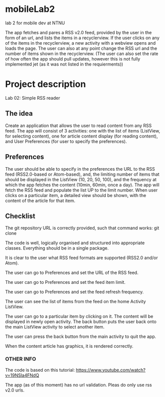 # mobileLab2
lab 2 for mobile dev at NTNU

The app fetches and pares a RSS v2.0 feed, provided by the user in the form of an url, and lists the items in a recyclerview.
If the user clicks on any of the items in the recyclerview, a new activity with a webview opens and loads the page.
The user can also at any point change the RSS url and the number of items shown in the recyclerview. (The user can also set the rate of how often the app should pull updates, however this is not fully implemented jet (as it was not listed in the requierments))

# Project description
Lab 02: Simple RSS reader


## The idea

Create an application that allows the user to read content from any RSS feed. The app will consist of 3 activities: one with the list of items (ListView, for selecting content), one for article content display (for reading content), and User Preferences (for user to specify the preferences). 


## Preferences

The user should be able to specify in the preferences the URL to the RSS feed (RSS2.0-based or Atom-based), and, the limiting number of items that should be displayed in the ListView (10, 20, 50, 100), and the frequency at which the app fetches the content (10min, 60min, once a day). The app will fetch the RSS feed and populate the list UP to the limit number. When user clicks on a particular item, a detailed view should be shown, with the content of the article for that item. 


## Checklist


 The git repository URL is correctly provided, such that command works: git clone <url>


 The code is well, logically organised and structured into appropriate classes. Everything should be in a single package.
 

 It is clear to the user what RSS feed formats are supported (RSS2.0 and/or Atom).
 

 The user can go to Preferences and set the URL of the RSS feed.
 

 The user can go to Preferences and set the feed item limit.
 

 The user can go to Preferences and set the feed refresh frequency.
 

 The user can see the list of items from the feed on the home Activity ListView.
 

 The user can go to a particular item by clicking on it. The content will be displayed in newly open activity. The back button puts the user back onto the main ListView activity to select another item. 
 

 The user can press the back button from the main activity to quit the app. 
 

 When the content article has graphics, it is rendered correctly.
 
 
 
### OTHER INFO
The code is based on this tutorial:  https://www.youtube.com/watch?v=19NSla4FNdQ

The app (as of this moment) has no url validation. Pleas do only use rss v2.0 urls.
